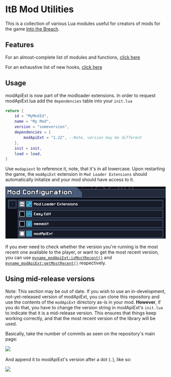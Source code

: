 # ItB Mod Utilities

This is a collection of various Lua modules useful for creators of mods for the game [Into the Breach](https://www.subsetgames.com/itb.html).


## Features

For an almost-complete list of modules and functions, [click here](docs.md)

For an exhaustive list of new hooks, [click here](hooks.md)


## Usage

modApiExt is now part of the modloader extensions. In order to request modApiExt.lua add the `dependencies` table into your `init.lua`

```lua
return {
	id = "MyModId",
	name = "My Mod",
	version = "someversion",
	dependencies = {
		modApiExt = "1.22", --Note, version may be different
	},
	init = init,
	load = load,
}
```

Use `modapiext` to reference it, note, that it's in all lowercase. Upon restarting the game, the `modApiExt` extension in `Mod Loader Extensions` should automatically initalize and your mod should have access to it. 

<img src="repository-resources/modloader_extensions.png"/>

If you ever need to check whether the version you're running is the most recent one available to the player, or want to get the most recent version, you can use [`myname_modApiExt:isMostRecent()`](https://github.com/kartoFlane/ITB-ModUtils/blob/master/docs.md#modapiextismostrecent) and [`myname_modApiExt:getMostRecent()`](https://github.com/kartoFlane/ITB-ModUtils/blob/master/docs.md#modapiextgetmostrecent) respectively.


## Using mid-release versions

Note: This section may be out of date. If you wish to use an in-development, not-yet-released version of modApiExt, you can clone this repository and use the contents of the `modApiExt` directory as-is in your mod.
**However**, if you do that, you have to change the version string in modApiExt's `init.lua` to indicate that it is a mid-release version. This ensures that things keep working correctly, and that the most recent version of the library will be used.

Basically, take the number of commits as seen on the repository's main page:

<img src="repository-resources/commit_count.jpg"/>

And append it to modApiExt's version after a dot (`.`), like so:

<img src="repository-resources/midrelease_versioning.jpg"/>
